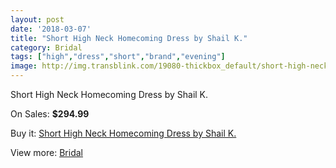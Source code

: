 ```yaml
---
layout: post
date: '2018-03-07'
title: "Short High Neck Homecoming Dress by Shail K."
category: Bridal
tags: ["high","dress","short","brand","evening"]
image: http://img.transblink.com/19080-thickbox_default/short-high-neck-homecoming-dress-by-shail-k.jpg
---
```

Short High Neck Homecoming Dress by Shail K.

On Sales: **$294.99**
<a href="https://www.transblink.com/en/bridal/5964-short-high-neck-homecoming-dress-by-shail-k.html"><amp-img layout="responsive" width="600" height="600" src="//img.transblink.com/19080-thickbox_default/short-high-neck-homecoming-dress-by-shail-k.jpg" alt="Short High Neck Homecoming Dress by Shail K. 0" /></a>
<a href="https://www.transblink.com/en/bridal/5964-short-high-neck-homecoming-dress-by-shail-k.html"><amp-img layout="responsive" width="600" height="600" src="//img.transblink.com/19082-thickbox_default/short-high-neck-homecoming-dress-by-shail-k.jpg" alt="Short High Neck Homecoming Dress by Shail K. 1" /></a>
<a href="https://www.transblink.com/en/bridal/5964-short-high-neck-homecoming-dress-by-shail-k.html"><amp-img layout="responsive" width="600" height="600" src="//img.transblink.com/19081-thickbox_default/short-high-neck-homecoming-dress-by-shail-k.jpg" alt="Short High Neck Homecoming Dress by Shail K. 2" /></a>

Buy it: [Short High Neck Homecoming Dress by Shail K.](https://www.transblink.com/en/bridal/5964-short-high-neck-homecoming-dress-by-shail-k.html "Short High Neck Homecoming Dress by Shail K.")

View more: [Bridal](https://www.transblink.com/en/3-bridal "Bridal")